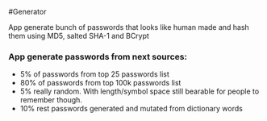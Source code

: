 #Generator

App generate bunch of passwords that looks like human made
and hash them using MD5, salted SHA-1 and BCrypt

### App generate passwords from next sources:

* 5% of passwords from top 25 passwords list
* 80% of passwords from top 100k passwords list
* 5% really random. With length/symbol space still bearable for people to remember though.
* 10% rest passwords generated and mutated from dictionary words